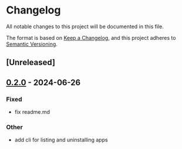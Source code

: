 # Changelog
All notable changes to this project will be documented in this file.

The format is based on [Keep a Changelog](https://keepachangelog.com/en/1.0.0/),
and this project adheres to [Semantic Versioning](https://semver.org/spec/v2.0.0.html).

## [Unreleased]

## [0.2.0](https://github.com/devicelink/usbmux-client-tokio/compare/v0.1.1...v0.2.0) - 2024-06-26

### Fixed
- fix readme.md

### Other
- add cli for listing and uninstalling apps
